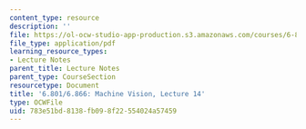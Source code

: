 ```yaml
---
content_type: resource
description: ''
file: https://ol-ocw-studio-app-production.s3.amazonaws.com/courses/6-801-machine-vision-fall-2020/783e51bd8138fb098f22554024a57459_MIT6_801F20_lec14.pdf
file_type: application/pdf
learning_resource_types:
- Lecture Notes
parent_title: Lecture Notes
parent_type: CourseSection
resourcetype: Document
title: '6.801/6.866: Machine Vision, Lecture 14'
type: OCWFile
uid: 783e51bd-8138-fb09-8f22-554024a57459
---
```

